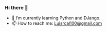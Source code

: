 ### Hi there 👋
- 🌱 I’m currently learning Python and DJango.
- 📫 How to reach me: Luisrcal100@gmail.com


<!--
**Luisrc91/Luisrc91** is a ✨ _special_ ✨ repository because its `README.md` (this file) appears on your GitHub profile.

Here are some ideas to get you started:

- 🔭 I’m currently working on ...
- 🌱 I’m currently learning Python and DJango.
- 👯 I’m looking to collaborate on any 
- 🤔 I’m looking for help with ...
- 💬 Ask me about ...
- 📫 How to reach me: ...
- 😄 Pronouns: ...
- ⚡ Fun fact: ...
-->
